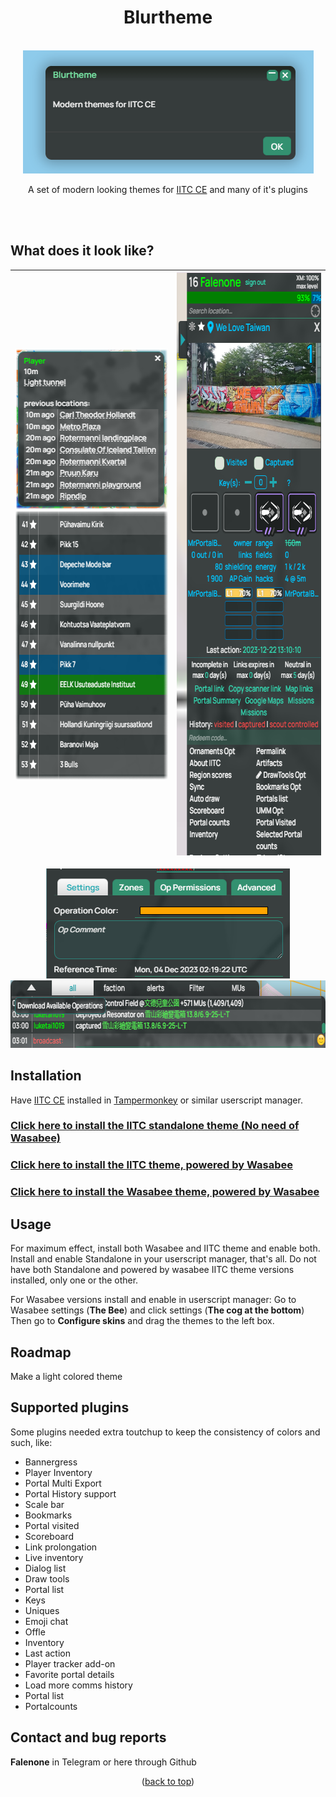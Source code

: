 <div align="center">
<h1 align="center">Blurtheme</h1>
<br />
  <a href="https://github.com/Falenone/Blurtheme">
    <img src="images/theme.png" alt="Dark" width="465" height="197">
  </a>
  
 A set of modern looking themes for [IITC CE](https://iitc.app) and many of it's plugins
 </div>
<br />
<br />

## What does it look like?

<div align="center">


| <img src="images/tooltip.png" alt="Scores" width="253" height="257"><br><img src="images/table.png" alt="Scores" width="345" height="430">  | <img src="images/sidebar.png" alt="Sidebar" width="325" height="933"> |
| ------------- | ------------- |
<img src="images/tabs.png" alt="Chat" width="390" height="176">
<img src="images/chat.png" alt="Chat" width="708" height="108">
</div>


## Installation

Have [IITC CE](https://iitc.app) installed in [Tampermonkey](https://chrome.google.com/webstore/detail/tampermonkey/dhdgffkkebhmkfjojejmpbldmpobfkfo?hl=en) or similar userscript manager.

[<h3>Click here to install the IITC standalone theme (No need of Wasabee)</h3>](https://github.com/Falenone/Blurtheme/raw/main/blurtheme-dark-iitc-standalone.user.js)

[<h3>Click here to install the IITC theme, powered by Wasabee</h3>](https://github.com/Falenone/Blurtheme/raw/main/blurtheme-dark-iitc-skin.user.js)

[<h3>Click here to install the Wasabee theme, powered by Wasabee</h3>](https://github.com/Falenone/Blurtheme/raw/main/blurtheme-dark-wasabee-skin.user.js)


## Usage
For maximum effect, install both Wasabee and IITC theme and enable both.<br> 
Install and enable Standalone in your userscript manager, that's all. Do not have both Standalone and powered by wasabee IITC theme versions installed, only one or the other.

For Wasabee versions install and enable in userscript manager:
Go to Wasabee settings (**The Bee**) and click settings (**The cog at the bottom**) Then go to **Configure skins** and drag the themes to the left box.

## Roadmap

Make a light colored theme<br>

## Supported plugins

Some plugins needed extra toutchup to keep the consistency of colors and such, like: <br>

- Bannergress
- Player Inventory
- Portal Multi Export
- Portal History support
- Scale bar
- Bookmarks
- Portal visited
- Scoreboard
- Link prolongation
- Live inventory
- Dialog list
- Draw tools
- Portal list
- Keys
- Uniques
- Emoji chat
- Offle
- Inventory
- Last action
- Player tracker add-on
- Favorite portal details
- Load more comms history
- Portal list
- Portalcounts

## Contact and bug reports

**Falenone** in Telegram or here through Github

<p align="center">(<a href="#top">back to top</a>)</p>
